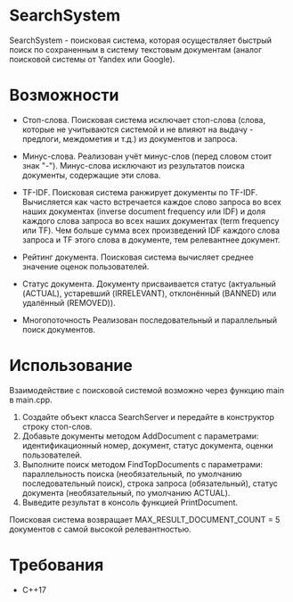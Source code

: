 # SearchSystem

SearchSystem - поисковая система, которая осуществляет быстрый поиск по сохраненным в систему текстовым документам 
(аналог поисковой системы от Yandex или Google).

# Возможности

* Стоп-слова. 
Поисковая система исключает стоп-слова (слова, которые не учитываются системой и не влияют на выдачу - предлоги, 
междометия и т.д.) из документов и запроса.
  
* Минус-слова. 
Реализован учёт минус-слов (перед словом стоит знак "-"). Минус-слова исключают из результатов поиска документы, 
содержащие эти слова.

* TF-IDF.
Поисковая система ранжирует документы по TF-IDF. Вычисляется как часто встречается каждое слово запроса во всех наших 
документах (inverse document frequency или IDF) и доля каждого слова запроса во всех наших документах (term frequency 
или TF). Чем больше сумма всех произведений IDF каждого слова запроса и TF этого слова в документе, тем релевантнее 
документ. 

* Рейтинг документа.
Поисковая система вычисляет среднее значение оценок пользователей.

* Статус документа.
Документу присваивается статус (актуальный (ACTUAL), устаревший (IRRELEVANT), отклонённый (BANNED) или удалённый (REMOVED)).

* Многопоточность
Реализован последовательный и параллельный поиск документов.

# Использование

 Взаимодействие с поисковой системой возможно через функцию main в main.cpp.

1. Создайте объект класса SearchServer и передайте в конструктор строку стоп-слов.
2. Добавьте документы методом AddDocument с параметрами: идентификационный номер, документ, статус документа, оценки 
пользователей.
3. Выполните поиск методом FindTopDocuments с параметрами: параллельность поиска (необязательный, по умолчанию 
последовательный поиск), строка запроса (обязательный), статус документа (необязательный, по умолчанию ACTUAL).
4. Выведите результат в консоль функцией PrintDocument. 

Поисковая система возвращает MAX_RESULT_DOCUMENT_COUNT = 5 документов с самой высокой релевантностью.

# Требования

* C++17 
